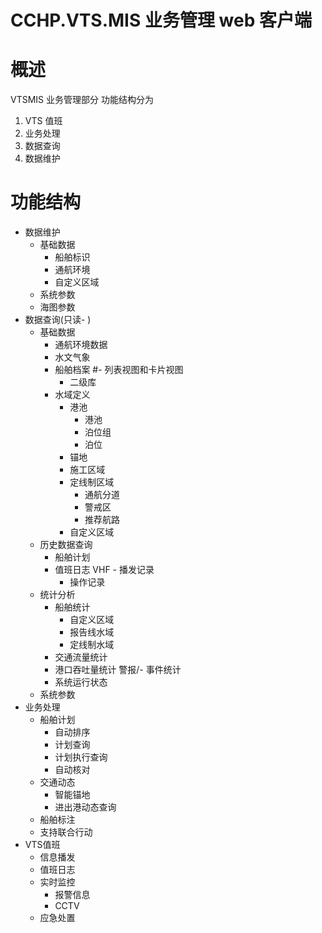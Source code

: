 CCHP.VTS.MIS 业务管理 web 客户端
===========================

# 概述

VTSMIS 业务管理部分 
功能结构分为 
 
1. VTS 值班
2. 业务处理 
3. 数据查询
4. 数据维护

# 功能结构


- 数据维护
    - 基础数据
        - 船舶标识
        - 通航环境
        - 自定义区域
    - 系统参数
    - 海图参数
- 数据查询(只读- )
    - 基础数据
        - 通航环境数据
        - 水文气象
        - 船舶档案
            #- 列表视图和卡片视图
            - 二级库
        - 水域定义
            - 港池
                - 港池
                - 泊位组
                - 泊位
            - 锚地
            - 施工区域
            - 定线制区域
                - 通航分道
                - 警戒区
                - 推荐航路
            - 自定义区域
    - 历史数据查询
        - 船舶计划
        - 值班日志
            VHF - 播发记录
            - 操作记录
    - 统计分析
        - 船舶统计
            - 自定义区域
            - 报告线水域
            - 定线制水域
        - 交通流量统计
        - 港口吞吐量统计
        警报/- 事件统计
        - 系统运行状态
    - 系统参数
- 业务处理
    - 船舶计划
        - 自动排序
        - 计划查询
        - 计划执行查询
        - 自动核对
    - 交通动态
        - 智能锚地
        - 进出港动态查询
    - 船舶标注
    - 支持联合行动
- VTS值班
    - 信息播发
    - 值班日志
    - 实时监控
        - 报警信息
        - CCTV
    - 应急处置
